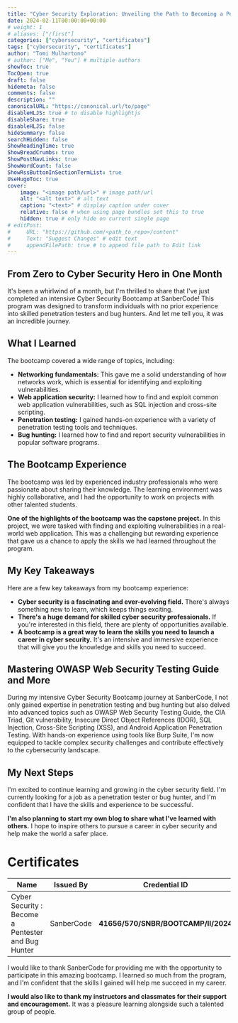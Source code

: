 ```yaml
---
title: "Cyber Security Exploration: Unveiling the Path to Becoming a Pentester and Bug Hunter with SanberCode"
date: 2024-02-11T00:00:00+00:00
# weight: 1
# aliases: ["/first"]
categories: ["cybersecurity", "certificates"]
tags: ["cybersecurity", "certificates"]
author: "Tomi Mulhartono"
# author: ["Me", "You"] # multiple authors
showToc: true
TocOpen: true
draft: false
hidemeta: false
comments: false
description: ""
canonicalURL: "https://canonical.url/to/page"
disableHLJS: true # to disable highlightjs
disableShare: true
disableHLJS: false
hideSummary: false
searchHidden: false
ShowReadingTime: true
ShowBreadCrumbs: true
ShowPostNavLinks: true
ShowWordCount: false
ShowRssButtonInSectionTermList: true
UseHugoToc: true
cover:
    image: "<image path/url>" # image path/url
    alt: "<alt text>" # alt text
    caption: "<text>" # display caption under cover
    relative: false # when using page bundles set this to true
    hidden: true # only hide on current single page
# editPost:
#     URL: "https://github.com/<path_to_repo>/content"
#     Text: "Suggest Changes" # edit text
#     appendFilePath: true # to append file path to Edit link
---
```


## From Zero to Cyber Security Hero in One Month

It's been a whirlwind of a month, but I'm thrilled to share that I've just completed an intensive Cyber Security Bootcamp at SanberCode! This program was designed to transform individuals with no prior experience into skilled penetration testers and bug hunters. And let me tell you, it was an incredible journey.

## What I Learned

The bootcamp covered a wide range of topics, including:

- **Networking fundamentals:** This gave me a solid understanding of how networks work, which is essential for identifying and exploiting vulnerabilities.
- **Web application security:** I learned how to find and exploit common web application vulnerabilities, such as SQL injection and cross-site scripting.
- **Penetration testing:** I gained hands-on experience with a variety of penetration testing tools and techniques.
- **Bug hunting:** I learned how to find and report security vulnerabilities in popular software programs.

## The Bootcamp Experience

The bootcamp was led by experienced industry professionals who were passionate about sharing their knowledge. The learning environment was highly collaborative, and I had the opportunity to work on projects with other talented students.

**One of the highlights of the bootcamp was the capstone project.** In this project, we were tasked with finding and exploiting vulnerabilities in a real-world web application. This was a challenging but rewarding experience that gave us a chance to apply the skills we had learned throughout the program.

## My Key Takeaways

Here are a few key takeaways from my bootcamp experience:

- **Cyber security is a fascinating and ever-evolving field.** There's always something new to learn, which keeps things exciting.
- **There's a huge demand for skilled cyber security professionals.** If you're interested in this field, there are plenty of opportunities available.
- **A bootcamp is a great way to learn the skills you need to launch a career in cyber security.** It's an intensive and immersive experience that will give you the knowledge and skills you need to succeed.


## Mastering OWASP Web Security Testing Guide and More

During my intensive Cyber Security Bootcamp journey at SanberCode, I not only gained expertise in penetration testing and bug hunting but also delved into advanced topics such as OWASP Web Security Testing Guide, the CIA Triad, Git vulnerability, Insecure Direct Object References (IDOR), SQL Injection, Cross-Site Scripting (XSS), and Android Application Penetration Testing. With hands-on experience using tools like Burp Suite, I'm now equipped to tackle complex security challenges and contribute effectively to the cybersecurity landscape.

## My Next Steps

I'm excited to continue learning and growing in the cyber security field. I'm currently looking for a job as a penetration tester or bug hunter, and I'm confident that I have the skills and experience to be successful.

**I'm also planning to start my own blog to share what I've learned with others.** I hope to inspire others to pursue a career in cyber security and help make the world a safer place.

# Certificates

| Name   | Issued By | Credential ID     | Certificate   |
| --------- | -------- | ------ | ------ |
| Cyber Security : Become a Pentester and Bug Hunter  | SanberCode | **41656/570/SNBR/BOOTCAMP/II/2024** | `Image` |

I would like to thank SanberCode for providing me with the opportunity to participate in this amazing bootcamp. I learned so much from the program, and I'm confident that the skills I gained will help me succeed in my career.

**I would also like to thank my instructors and classmates for their support and encouragement.** It was a pleasure learning alongside such a talented group of people.